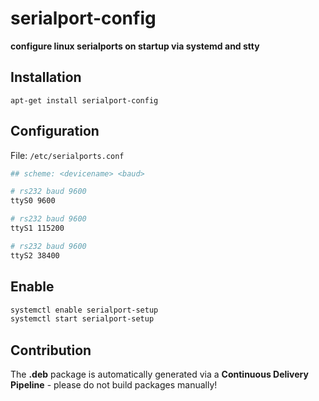 serialport-config
==========================

**configure linux serialports on startup via systemd and stty**

## Installation ##

```
apt-get install serialport-config
```

## Configuration ##

File: `/etc/serialports.conf`

```bash
## scheme: <devicename> <baud>

# rs232 baud 9600
ttyS0 9600

# rs232 baud 9600
ttyS1 115200

# rs232 baud 9600
ttyS2 38400
```


## Enable ##

```bash
systemctl enable serialport-setup
systemctl start serialport-setup
```

## Contribution ##

The **.deb** package is automatically generated via a **Continuous Delivery Pipeline** - please do not build packages manually!
